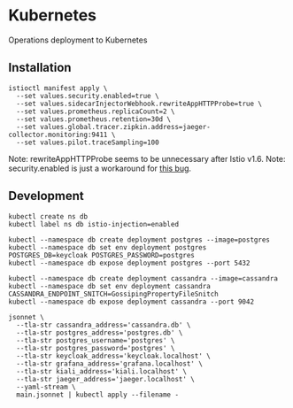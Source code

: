 # Kubernetes

Operations deployment to Kubernetes

## Installation

```
istioctl manifest apply \
  --set values.security.enabled=true \
  --set values.sidecarInjectorWebhook.rewriteAppHTTPProbe=true \
  --set values.prometheus.replicaCount=2 \
  --set values.prometheus.retention=30d \
  --set values.global.tracer.zipkin.address=jaeger-collector.monitoring:9411 \
  --set values.pilot.traceSampling=100
```

Note: rewriteAppHTTPProbe seems to be unnecessary after Istio v1.6.
Note: security.enabled is just a workaround for [this bug](https://github.com/istio/istio/issues/22391).

## Development
```
kubectl create ns db
kubectl label ns db istio-injection=enabled

kubectl --namespace db create deployment postgres --image=postgres
kubectl --namespace db set env deployment postgres POSTGRES_DB=keycloak POSTGRES_PASSWORD=postgres
kubectl --namespace db expose deployment postgres --port 5432

kubectl --namespace db create deployment cassandra --image=cassandra
kubectl --namespace db set env deployment cassandra CASSANDRA_ENDPOINT_SNITCH=GossipingPropertyFileSnitch
kubectl --namespace db expose deployment cassandra --port 9042

jsonnet \
  --tla-str cassandra_address='cassandra.db' \
  --tla-str postgres_address='postgres.db' \
  --tla-str postgres_username='postgres' \
  --tla-str postgres_password='postgres' \
  --tla-str keycloak_address='keycloak.localhost' \
  --tla-str grafana_address='grafana.localhost' \
  --tla-str kiali_address='kiali.localhost' \
  --tla-str jaeger_address='jaeger.localhost' \
  --yaml-stream \
  main.jsonnet | kubectl apply --filename -
```
